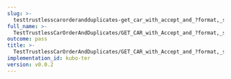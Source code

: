 ```yaml
---
slug: >-
  testtrustlesscarorderandduplicates-get_car_with_accept_and_?format,_specific_accept_header_is_prioritized-body
full_name: >-
  TestTrustlessCarOrderAndDuplicates/GET_CAR_with_Accept_and_?format,_specific_Accept_header_is_prioritized/Body
outcome: pass
title: >-
  TestTrustlessCarOrderAndDuplicates/GET_CAR_with_Accept_and_?format,_specific_Accept_header_is_prioritized/Body
implementation_id: kubo-ter
version: v0.0.2
---
```


